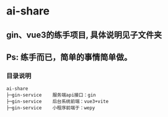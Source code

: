 # ai-share
## gin、vue3的练手项目,  具体说明见子文件夹

## Ps: 练手而已，简单的事情简单做。

### 目录说明
~~~
ai-share
├─gin-service    服务端api接口：gin
├─gin-service    后台系统前端：vue3+vite
├─gin-service    小程序前端于：wepy
~~~